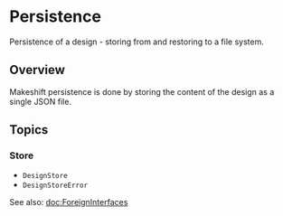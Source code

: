 # Persistence

Persistence of a design - storing from and restoring to a file system.

## Overview

Makeshift persistence is done by storing the content of the design as a single
JSON file.

## Topics

### Store

- ``DesignStore``
- ``DesignStoreError``

See also: <doc:ForeignInterfaces>
